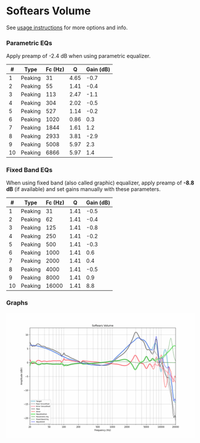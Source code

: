 # Softears Volume
See [usage instructions](https://github.com/jaakkopasanen/AutoEq#usage) for more options and info.

### Parametric EQs
Apply preamp of -2.4 dB when using parametric equalizer.

|   # | Type    |   Fc (Hz) |    Q |   Gain (dB) |
|-----|---------|-----------|------|-------------|
|   1 | Peaking |        31 | 4.65 |        -0.7 |
|   2 | Peaking |        55 | 1.41 |        -0.4 |
|   3 | Peaking |       113 | 2.47 |        -1.1 |
|   4 | Peaking |       304 | 2.02 |        -0.5 |
|   5 | Peaking |       527 | 1.14 |        -0.2 |
|   6 | Peaking |      1020 | 0.86 |         0.3 |
|   7 | Peaking |      1844 | 1.61 |         1.2 |
|   8 | Peaking |      2933 | 3.81 |        -2.9 |
|   9 | Peaking |      5008 | 5.97 |         2.3 |
|  10 | Peaking |      6866 | 5.97 |         1.4 |

### Fixed Band EQs
When using fixed band (also called graphic) equalizer, apply preamp of **-8.8 dB** (if available) and set gains manually with these parameters.

|   # | Type    |   Fc (Hz) |    Q |   Gain (dB) |
|-----|---------|-----------|------|-------------|
|   1 | Peaking |        31 | 1.41 |        -0.5 |
|   2 | Peaking |        62 | 1.41 |        -0.4 |
|   3 | Peaking |       125 | 1.41 |        -0.8 |
|   4 | Peaking |       250 | 1.41 |        -0.2 |
|   5 | Peaking |       500 | 1.41 |        -0.3 |
|   6 | Peaking |      1000 | 1.41 |         0.6 |
|   7 | Peaking |      2000 | 1.41 |         0.4 |
|   8 | Peaking |      4000 | 1.41 |        -0.5 |
|   9 | Peaking |      8000 | 1.41 |         0.9 |
|  10 | Peaking |     16000 | 1.41 |         8.8 |

### Graphs
![](./Softears%20Volume.png)

